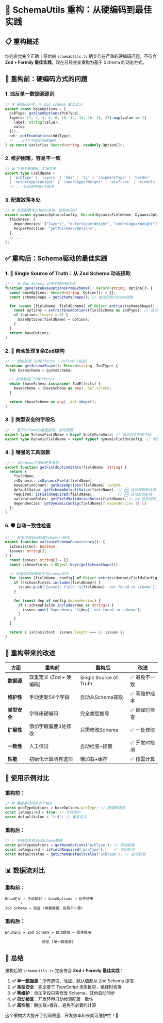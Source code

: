 # 🚀 SchemaUtils 重构：从硬编码到最佳实践

## 📋 **重构概述**

你的直觉完全正确！原始的 `schemaUtils.ts` 确实存在严重的硬编码问题，不符合 **Zod + Formily 最佳实践**。现在已经完全重构为基于 Schema 的动态方式。

## 🔴 **重构前：硬编码方式的问题**

### 1. **违反单一数据源原则**
```typescript
// ❌ 硬编码选项，与 Zod Schema 重复定义
export const baseOptions = {
  pcbType: getEnumOptions(PcbType),
  layers: [1, 2, 4, 6, 8, 10, 12, 14, 16, 18, 20].map(value => ({ 
    label: String(value), 
    value 
  })),
  hdi: getEnumOptions(HdiType),
  // ...54个字段全部硬编码
} as const satisfies Record<string, readonly Option[]>;
```

### 2. **维护困难，容易不一致**
```typescript
// ❌ 字段名硬编码，扩展性差
export type FieldName = 
  | 'pcbType' | 'layers' | 'hdi' | 'tg' | 'shipmentType' | 'border'
  | 'outerCopperWeight' | 'innerCopperWeight' | 'minTrace' | 'minHole'
  // ...手动维护20+字段名
```

### 3. **配置散落多处**
```typescript
// ❌ 动态配置与Schema分离，容易失同步
export const dynamicOptionsConfig: Record<DynamicFieldName, DynamicOptionConfig> = {
  thickness: {
    dependencies: ["layers", "outerCopperWeight", "innerCopperWeight"], // 字符串类型
    helperFunction: "getThicknessOptions",
  },
  // ...
};
```

## ✅ **重构后：Schema驱动的最佳实践**

### 1. **🎯 Single Source of Truth：从 Zod Schema 动态提取**
```typescript
// ✅ 从 Zod Schema 动态生成所有选项
function generateBaseOptionsFromSchema(): Record<string, Option[]> {
  const baseOptions: Record<string, Option[]> = {};
  const schemaShape = getSchemaShape(); // 自动获取schema结构

  for (const [fieldName, fieldSchema] of Object.entries(schemaShape)) {
    const options = extractEnumOptions(fieldSchema as ZodType); // 自动提取枚举
    if (options.length > 0) {
      baseOptions[fieldName] = options;
    }
  }
  return baseOptions;
}
```

### 2. **🔄 自动处理复杂Zod结构**
```typescript
// ✅ 智能处理 ZodEffects（.refine()包装）
function getSchemaShape(): Record<string, ZodType> {
  let baseSchema = quoteSchema;
  
  // 自动解包 ZodEffects
  while (baseSchema instanceof ZodEffects) {
    baseSchema = (baseSchema as any)._def.schema;
  }
  
  return (baseSchema as any)._def.shape();
}
```

### 3. **🎨 类型安全的字段名**
```typescript
// ✅ 基于Schema的类型推导，自动更新
export type SchemaFieldName = keyof QuoteFormData; // 自动包含所有字段
export type DynamicFieldName = keyof typeof dynamicFieldsConfig; // 类型安全
```

### 4. **🔧 增强的工具函数**
```typescript
// ✅ 从Schema中提取更多信息
export function getFieldOptionStats(fieldName: string) {
  return {
    fieldName,
    isDynamic: isDynamicField(fieldName),
    baseOptionCount: getBaseOptions(fieldName).length,
    defaultValue: getSchemaDefaultValue(fieldName), // 🆕 自动获取默认值
    required: isFieldRequired(fieldName),           // 🆕 自动检测必填
    validationRules: getFieldValidationRules(fieldName), // 🆕 验证规则
    dependencies: getDynamicConfig(fieldName)?.dependencies || []
  };
}
```

### 5. **🛡️ 自动一致性检查**
```typescript
// ✅ 开发环境自动检查Schema一致性
export function validateSchemaConsistency(): {
  isConsistent: boolean;
  issues: string[];
} {
  const issues: string[] = [];
  const schemaFields = Object.keys(getSchemaShape());
  
  // 检查动态配置是否与Schema同步
  for (const [fieldName, config] of Object.entries(dynamicFieldsConfig)) {
    if (!schemaFields.includes(fieldName)) {
      issues.push(`Dynamic field '${fieldName}' not found in schema`);
    }
    
    for (const dep of config.dependencies) {
      if (!schemaFields.includes(dep as string)) {
        issues.push(`Dependency '${dep}' not found in schema`);
      }
    }
  }
  
  return { isConsistent: issues.length === 0, issues };
}
```

## 🎯 **重构带来的改进**

| 方面 | 重构前 | 重构后 | 改进 |
|------|---------|---------|------|
| **数据源** | 双重定义 (Zod + 硬编码) | Single Source of Truth | ✅ 避免不一致 |
| **维护性** | 手动更新54个字段 | 自动从Schema提取 | ✅ 零维护成本 |
| **类型安全** | 字符串硬编码 | 完全类型推导 | ✅ 编译时检查 |
| **扩展性** | 添加字段需要3处修改 | 只需修改Schema | ✅ 一处修改 |
| **一致性** | 人工保证 | 自动检查+提醒 | ✅ 开发时检测 |
| **性能** | 初始化计算所有选项 | 懒加载+缓存 | ✅ 按需计算 |

## 🚀 **使用示例对比**

### 重构前：
```typescript
// ❌ 需要手动同步多个地方
const pcbTypeOptions = baseOptions.pcbType; // 硬编码选项
const isRequired = true; // 手动维护
const defaultValue = "fr4"; // 重复定义
```

### 重构后：
```typescript
// ✅ 所有信息自动从Schema提取
const pcbTypeOptions = getBaseOptions('pcbType'); // 自动提取
const isRequired = isFieldRequired('pcbType');    // 自动检测
const defaultValue = getSchemaDefaultValue('pcbType'); // 自动获取
```

## 📊 **数据流对比**

### 重构前：
```
Enum定义 → 手动映射 → baseOptions → 组件使用
       ↓
Zod Schema → 验证 (两套数据，容易不一致)
```

### 重构后：
```
Enum定义 → Zod Schema → 自动提取 → 组件使用
                    ↓
                 验证 (单一数据源)
```

## 🎉 **总结**

重构后的 `schemaUtils.ts` 完全符合 **Zod + Formily 最佳实践**：

1. **✅ 单一数据源**：所有选项、验证、默认值都从 Zod Schema 提取
2. **✅ 类型安全**：完全基于 TypeScript 类型推导，编译时检查
3. **✅ 零维护**：添加字段只需修改 Schema，其他自动同步
4. **✅ 自动检查**：开发环境自动检测配置一致性
5. **✅ 高性能**：懒加载+缓存，避免不必要的计算

这个重构大大提升了代码质量、开发效率和长期可维护性！🎯 